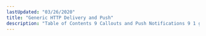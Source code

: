 ```yaml
---
lastUpdated: "03/26/2020"
title: "Generic HTTP Delivery and Push"
description: "Table of Contents 9 Callouts and Push Notifications 9 1 generic delivery msg dispose 9 2 http request eval 9 3 http response eval..."
---
```



